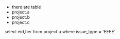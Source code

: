 


- there are  table
- project.a
- project.b
- project.c

select eid,tier from project.a where issue_type = 'EEEE'
